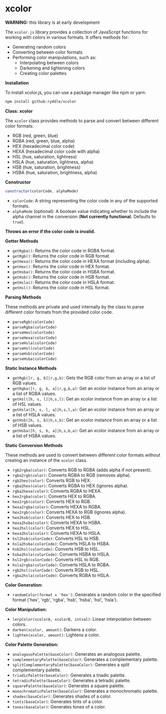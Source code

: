 # xcolor
**WARNING:** this library is at early development

The `xcolor.js` library provides a collection of JavaScript functions for working with colors in various formats. It offers methods for:

- Generating random colors
- Converting between color formats
- Performing color manipulations, such as:
    - Interpolating between colors
    - Darkening and lightening colors
    - Creating color palettes

**Installation**

To install xcolor.js, you can use a package manager like npm or yarn:

```bash
npm install github:ryddle/xcolor
```

**Class: xcolor**

The `xcolor` class provides methods to parse and convert between different color formats:

* RGB (red, green, blue)
* RGBA (red, green, blue, alpha)
* HEX (hexadecimal color code)
* HEXA (hexadecimal color code with alpha)
* HSL (hue, saturation, lightness)
* HSLA (hue, saturation, lightness, alpha)
* HSB (hue, saturation, brightness)
* HSBA (hue, saturation, brightness, alpha)

**Constructor**

```javascript
constructor(colorCode, alphaMode)
```

* `colorCode`: A string representing the color code in any of the supported formats.
* `alphaMode` (optional): A boolean value indicating whether to include the alpha channel in the conversion (**Not currently functional.** Defaults to `true`).

**Throws an error if the color code is invalid.**

**Getter Methods**

* `getRgba()`: Returns the color code in RGBA format.
* `getRgb()`: Returns the color code in RGB format.
* `getHexa()`: Returns the color code in HEXA format (including alpha).
* `getHex()`: Returns the color code in HEX format.
* `getHsba()`: Returns the color code in HSBA format.
* `getHsb()`: Returns the color code in HSB format.
* `getHsla()`: Returns the color code in HSLA format.
* `getHsl()`: Returns the color code in HSL format.

**Parsing Methods**

These methods are private and used internally by the class to parse different color formats from the provided color code.

* `parseRgb(colorCode)`
* `parseRgba(colorCode)`
* `parseHex(colorCode)`
* `parseHexa(colorCode)`
* `parseHsla(colorCode)`
* `parseHsl(colorCode)`
* `parseHsb(colorCode)`
* `parseHsba(colorCode)`

**Static Instance Methods**
* `getRgb([r, g, b]|r,g,b)`: Gets the RGB color from an array or a list of RGB values. 
* `getRgba([r, g, b, a]|r,g,b,a)`: Get an xcolor instance from an array or a list of RGBA values.
* `getHsl([h, s, l]|h,s,l)`: Get an xcolor instance from an array or a list of HSL values.
* `getHsla([h, s, l, a]|h,s,l,a)`: Get an xcolor instance from an array or a list of HSLA values.
* `getHsb([h, s, b]|h,s,b)`: Get an xcolor instance from an array or a list of HSB values.
* `getHsba([h, s, b, a]|h,s,b,a)`: Get an xcolor instance from an array or a list of HSBA values.

**Static Conversion Methods**

These methods are used to convert between different color formats without creating an instance of the `xcolor` class.

* `rgb2rgba(color)`: Converts RGB to RGBA (adds alpha if not present).
* `rgba2rgb(color)`: Converts RGBA to RGB (removes alpha).
* `rgb2hex(color)`: Converts RGB to HEX.
* `rgba2hex(color)`: Converts RGBA to HEX (ignores alpha).
* `rgba2hexa(color)`: Converts RGBA to HEXA.
* `hex2rgba(color)`: Converts HEX to RGBA.
* `hex2rgb(color)`: Converts HEX to RGB.
* `hexa2rgba(color)`: Converts HEXA to RGBA.
* `hex2rgb(color)`: Converts HEXA to RGB (ignores alpha).
* `hex2hsb(color)`: Converts HEX to HSB.
* `hexa2hsba(color)`: Converts HEXA to HSBA.
* `hex2hsl(color)`: Converts HEX to HSL.
* `hexa2hsla(color)`: Converts HEXA to HSLA.
* `hsl2hsb(colorCode)`: Converts HSL to HSB.
* `hsla2hsba(colorCode)`: Converts HSLA to HSBA.
* `hsb2hsl(colorCode)`: Converts HSB to HSL.
* `hsba2hsla(colorCode)`: Converts HSBA to HSLA.
* `hsl2rgb(colorCode)`: Converts HSL to RGB.
* `hsla2rgba(colorCode)`: Converts HSLA to RGBA.
* `rgb2hsl(colorCode)`: Converts RGB to HSL.
* `rgba2hsla(colorCode)`: Converts RGBA to HSLA.

**Color Generation:**

- `randomColor(format = 'hex')`: Generates a random color in the specified format ('hex', 'rgb', 'rgba', 'hsb', 'hsba', 'hsl', 'hsla').

**Color Manipulation:**

- `lerpColor(xcolorA, xcolorB, intval)`: Linear interpolation between colors.
- `darken(xcolor, amount)`: Darkens a color.
- `lighten(xcolor, amount)`: Lightens a color.

**Color Palette Generation:**

- `analogousPalette(baseColor)`: Generates an analogous palette.
- `complementaryPalette(baseColor)`: Generates a complementary palette.
- `splitComplementaryPalette(baseColor)`: Generates a split complementary palette.
- `triadicPalette(baseColor)`: Generates a triadic palette.
- `tetradicPalette(baseColor)`: Generates a tetradic palette.
- `squarePalette(baseColor)`: Generates a square palette.
- `monochromaticPalette(baseColor)`: Generates a monochromatic palette.
- `shades(baseColor)`: Generates shades of a color.
- `tints(baseColor)`: Generates tints of a color.
- `tones(baseColor)`: Generates tones of a color.
